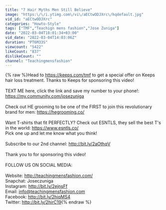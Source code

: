 ```yaml
---
title: "7 Hair Myths Men Still Believe"
image: "https:\/\/i.ytimg.com\/vi\/aECtwODJXrc\/hqdefault.jpg"
vid_id: "aECtwODJXrc"
categories: "Howto-Style"
tags: ["TMF","Teachign mens fashion","Jose Zuniga"]
date: "2022-03-04T18:01:34+03:00"
vid_date: "2022-03-04T14:03:06Z"
duration: "PT6M33S"
viewcount: "5422"
likeCount: "837"
dislikeCount: ""
channel: "Teachingmensfashion"
---
```

{% raw %}Head to <a rel="nofollow" target="blank" href="https://keeps.com/tmf">https://keeps.com/tmf</a> to get a special offer on Keeps hair loss treatment. Thanks to Keeps for sponsoring this video!<br /><br />TEXT ME here, click the link and save my number to your phone!: <a rel="nofollow" target="blank" href="https://my.community.com/josezuniga">https://my.community.com/josezuniga</a> <br /><br />Check out HE grooming to be one of the FIRST to join this revolutionary brand for men: <a rel="nofollow" target="blank" href="https://hegrooming.co/">https://hegrooming.co/</a><br /><br />Want T-shirts that fit PERFECTLY? Check out ESNTLS, they sell the best T's in the world: <a rel="nofollow" target="blank" href="https://www.esntls.co/">https://www.esntls.co/</a><br />Pick one up and let me know what you think! <br /><br />Subscribe to our 2nd channel: <a rel="nofollow" target="blank" href="http://bit.ly/2aOthqV">http://bit.ly/2aOthqV</a><br /><br />Thank you to for sponsoring this video!<br /><br />FOLLOW US ON SOCIAL MEDIA:<br /><br />Website: <a rel="nofollow" target="blank" href="http://teachingmensfashion.com/">http://teachingmensfashion.com/</a><br />Snapchat: Joseczuniga<br />Instagram: <a rel="nofollow" target="blank" href="http://bit.ly/2ejnsFf">http://bit.ly/2ejnsFf</a><br />Email: info@teachingmensfashion.com<br />Facebook: <a rel="nofollow" target="blank" href="http://bit.ly/2hiqMS4">http://bit.ly/2hiqMS4</a><br />Twitter: <a rel="nofollow" target="blank" href="http://bit.ly/2hirC19">http://bit.ly/2hirC19</a>{% endraw %}

